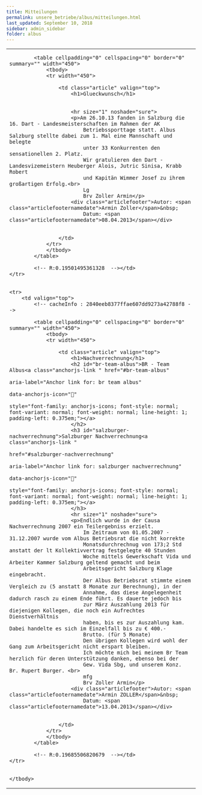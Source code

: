 ```yaml
---
title: Mitteilungen
permalink: unsere_betriebe/albus/mitteilungen.html
last_updated: September 10, 2018
sidebar: admin_sidebar
folder: albus
---
```


<table cellpadding="0" cellspacing="0" border="0" summary="">
    <tbody>
    <tr>
        <td valign="top">


            <table cellpadding="0" cellspacing="0" border="0" summary="" width="450">
                <tbody>
                <tr width="450">
                    
                    <td class="article" valign="top">
                        <h1>Glueckwunsch</h1>


                        <hr size="1" noshade="sure">
                        <p>Am 26.10.13 fanden in Salzburg die 16. Dart - Landesmeisterschaften im Rahmen der AK
                            Betriebssporttage statt. Albus Salzburg stellte dabei zum 1. Mal eine Mannschaft und belegte
                            unter 33 Konkurrenten den sensationellen 2. Platz.
                            Wir gratulieren den Dart - Landesvizemeistern Heuberger Alois, Jutric Sinisa, Krabb Robert
                            und Kapitän Wimmer Josef zu ihrem großartigen Erfolg.<br>
                            Lg
                            Brv Zoller Armin</p>
                        <div class="articlefooter">Autor: <span class="articlefooternamedate">Armin Zoller</span>&nbsp;
                            Datum: <span class="articlefooternamedate">08.04.2013</span></div>


                    </td>
                </tr>
                </tbody>
            </table>

            <!-- R:0.19501495361328  --></td>
    </tr>


    <tr>
        <td valign="top">
            <!-- cacheInfo : 2840eeb8377ffae607dd9273a42788f8 -->

            <table cellpadding="0" cellspacing="0" border="0" summary="" width="450">
                <tbody>
                <tr width="450">
                    
                    <td class="article" valign="top">
                        <h1>Nachverrechnung</h1>
                        <h2 id="br-team-albus">BR - Team Albus<a class="anchorjs-link " href="#br-team-albus"
                                                                 aria-label="Anchor link for: br team albus"
                                                                 data-anchorjs-icon=""
                                                                 style="font-family: anchorjs-icons; font-style: normal; font-variant: normal; font-weight: normal; line-height: 1; padding-left: 0.375em;"></a>
                        </h2>
                        <h3 id="salzburger-nachverrechnung">Salzburger Nachverrechnung<a class="anchorjs-link "
                                                                                         href="#salzburger-nachverrechnung"
                                                                                         aria-label="Anchor link for: salzburger nachverrechnung"
                                                                                         data-anchorjs-icon=""
                                                                                         style="font-family: anchorjs-icons; font-style: normal; font-variant: normal; font-weight: normal; line-height: 1; padding-left: 0.375em;"></a>
                        </h3>
                        <hr size="1" noshade="sure">
                        <p>Endlich wurde in der Causa Nachverrechnung 2007 ein Teilergebniss erzielt.
                            Im Zeitraum von 01.05.2007 - 31.12.2007 wurde vom Albus Betriebsrat die nicht korrekte
                            Monatsdurchrechnug von 173;2 Std anstatt der lt Kollektivvertrag festgelegte 40 Stunden
                            Woche mittels Gewerkschaft Vida und Arbeiter Kammer Salzburg geltend gemacht und beim
                            Arbeitsgericht Salzburg Klage eingebracht.
                            Der Albus Betriebsrat stimmte einem Vergleich zu (5 anstatt 8 Monate zur Berechnung), in der
                            Annahme, das diese Angelegenheit dadurch rasch zu einem Ende führt. Es dauerte jedoch bis
                            zur März Auszahlung 2013 für diejenigen Kollegen, die noch ein Aufrechtes Dienstverhältnis
                            haben, bis es zur Auszahlung kam. Dabei handelte es sich im Einzelfall bis zu € 400.-
                            Brutto. (für 5 Monate)
                            Den übrigen Kollegen wird wohl der Gang zum Arbeitsgericht nicht erspart bleiben.
                            Ich möchte mich bei meinem Br Team herzlich für deren Unterstützung danken, ebenso bei der
                            Gew. Vida Sbg, und unserem Konz. Br. Rupert Burger. <br>
                            mfg
                            Brv Zoller Armin</p>
                        <div class="articlefooter">Autor: <span class="articlefooternamedate">Armin ZOLLER</span>&nbsp;
                            Datum: <span class="articlefooternamedate">13.04.2013</span></div>


                    </td>
                </tr>
                </tbody>
            </table>

            <!-- R:0.19685506820679  --></td>
    </tr>


    </tbody>
</table>